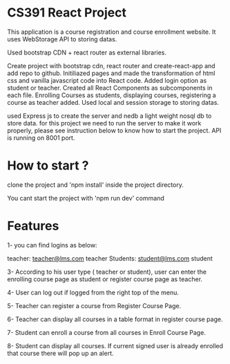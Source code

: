 # CS391 React Project

This application is a course registration and course enrollment website. It uses WebStorage API to storing datas.


Used bootstrap CDN + react router as external libraries.

Create project with bootstrap cdn, react router and create-react-app and add repo to github. Initiliazed pages and made the transformation of html css and vanilla javascript code into React code. Added login option as student or teacher. Created all React Components as subcomponents in each file. Enrolling Courses as students, displaying courses, registering a course as teacher added. Used local and session storage to storing datas.

used Express js to create the server and nedb a light weight nosql db to store data. for this project we need to run the server to make it work properly, please see instruction below to know how to start the project. API is running on 8001 port. 


# How to start ?

clone the project and 'npm install' inside the project directory.

You cant start the project with 'npm run dev' command


# Features

1- you can find logins as below: 

teacher:
teacher@lms.com
teacher
Students:
student@lms.com
student


3- According to his user type ( teacher or student), user can enter the enrolling course page as student or register course page as teacher.

4- User can log out if logged from the right top of the menu.

5- Teacher can register a course from Register Course Page.

6- Teacher can display all courses in a table format in register course page.

7- Student can enroll a course from all courses in Enroll Course Page.

8- Student can display all courses. If current signed user is already enrolled that course there will pop up an alert.

